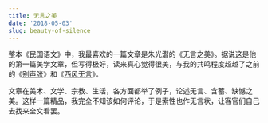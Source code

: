 ```yaml
---
title: 无言之美
date: '2018-05-03'
slug: beauty-of-silence
---
```


整本《民国语文》中，我最喜欢的一篇文章是朱光潜的《无言之美》。据说这是他的第一篇美学文章，但写得极好，读来真心觉得很美，与我的共鸣程度超越了之前的《[别声张](/cn/2014/12/the-gadfly/)》和《[西风无言](/cn/2015/10/wind/)》。

文章在美术、文学、宗教、生活，各方面都举了例子，论述无言、含蓄、缺憾之美。这样一篇精品，我完全不知该如何评论，于是索性也作无言状，让客官们自己去找来全文看罢。
